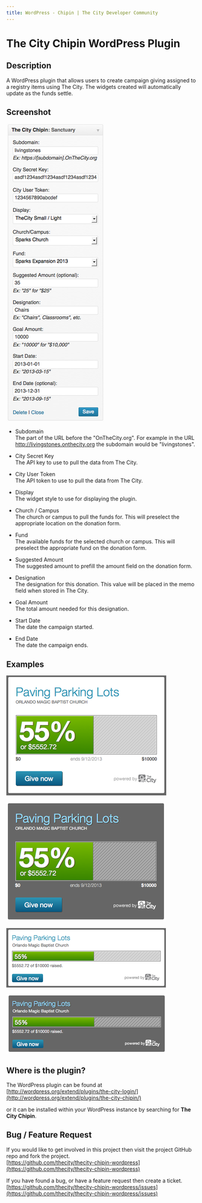 ```yaml
---
title: WordPress - Chipin | The City Developer Community
---
```


# The City Chipin WordPress Plugin


## Description

A WordPress plugin that allows users to create campaign giving assigned to a registry items using The City. The widgets created will automatically update as the funds settle.



## Screenshot

![Screenshot](/images/wordpress-chipin/widget.png) 

* Subdomain  
The part of the URL before the "OnTheCity.org".  For example in the URL http://livingstones.onthecity.org the subdomain would be "livingstones".

* City Secret Key  
The API key to use to pull the data from The City.

* City User Token  
The API token to use to pull the data from The City.

* Display  
The widget style to use for displaying the plugin.

* Church / Campus  
The church or campus to pull the funds for. This will preselect the appropriate location on the donation form.

* Fund  
The available funds for the selected church or campus.  This will preselect the appropriate fund on the donation form.

* Suggested Amount  
The suggested amount to prefill the amount field on the donation form.

* Designation  
The designation for this donation.  This value will be placed in the memo field when stored in The City.

* Goal Amount  
The total amount needed for this designation.

* Start Date  
The date the campaign started.

* End Date  
The date the campaign ends.


## Examples

![Example 1](/images/wordpress-chipin/example1.png) 

![Example 2](/images/wordpress-chipin/example2.png) 

![Example 3](/images/wordpress-chipin/example3.png) 

![Example 4](/images/wordpress-chipin/example4.png) 


## Where is the plugin?

The WordPress plugin can be found at  
[http://wordpress.org/extend/plugins/the-city-login/](http://wordpress.org/extend/plugins/the-city-chipin/) 

or it can be installed within your WordPress instance by searching for **The City Chipin**.



## Bug / Feature Request

If you would like to get involved in this project then visit the project GitHub repo and fork the project.  
[https://github.com/thecity/thecity-chipin-wordpress](https://github.com/thecity/thecity-chipin-wordpress) 


If you have found a bug, or have a feature request then create a ticket.  
[https://github.com/thecity/thecity-chipin-wordpress/issues](https://github.com/thecity/thecity-chipin-wordpress/issues)
